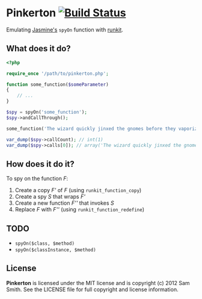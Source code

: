 # Pinkerton [![Build Status](https://secure.travis-ci.org/phuedx/pinkerton.png?branch=master)](http://travis-ci.org/phuedx/pinkerton)

Emulating [Jasmine's](http://pivotal.github.com/jasmine/) `spyOn` function with [runkit](https://github.com/zenovich/runkit/).

## What does it do?

```php
<?php

require_once '/path/to/pinkerton.php';

function some_function($someParameter)
{
    // ...
}

$spy = spyOn('some_function');
$spy->andCallThrough();

some_function('The wizard quickly jinxed the gnomes before they vaporized.');

var_dump($spy->callCount); // int(1)
var_dump($spy->calls[0]); // array('The wizard quickly jinxed the gnomes before they vaporized.')
```

## How does it do it?

To spy on the function *F*:

1. Create a copy *F'* of *F* (using `runkit_function_copy`)
2. Create a spy *S* that wraps *F'*
3. Create a new function *F''* that invokes *S*
4. Replace *F* with *F''* (using `runkit_function_redefine`)

## TODO

* `spyOn($class, $method)`
* `spyOn($classInstance, $method)`

## License

**Pinkerton** is licensed under the MIT license and is copyright (c) 2012 Sam Smith. See the LICENSE file for full copyright and license information.